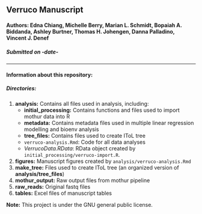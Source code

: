 ## Verruco Manuscript

#### **Authors:** Edna Chiang, Michelle Berry, Marian L. Schmidt, Bopaiah A. Biddanda, Ashley Burtner, Thomas H. Johengen, Danna Palladino, Vincent J. Denef

##### Submitted on -date-

**********

#### Information about this repository:  

##### **Directories:**
1. **analysis:** Contains all files used in analysis, including:
    - **initial_processing:** Contains functions and files used to import mothur data into R
    - **metadata:** Contains metadata files used in multiple linear regression modelling and bioenv analysis
    - **tree_files:** Contains files used to create IToL tree
    - `verruco-analysis.Rmd`: Code for all data analyses
    - *VerrucoData.RData*: RData object created by `initial_processing/verruco-import.R`.
2. **figures:** Manuscript figures created by `analysis/verruco-analysis.Rmd`
3. **make_tree:** Files used to create IToL tree (an organized version of **analysis/tree_files**)
4. **mothur_output:** Raw output files from mothur pipeline
5. **raw_reads:** Original fastq files
6. **tables:** Excel files of manuscript tables


**Note:**  This project is under the GNU general public license.
